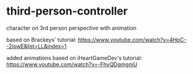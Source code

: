 # third-person-controller
character on 3rd person perspective with animation

based on Brackeys' tutorial: https://www.youtube.com/watch?v=4HpC--2iowE&list=LL&index=1

added animations based on iHeartGameDev's tutorial: https://www.youtube.com/watch?v=-FhvQDqmgmU